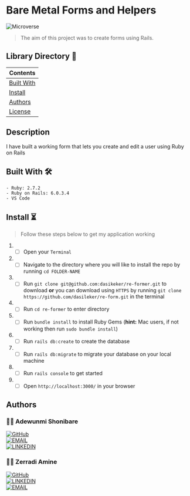 # Bare Metal Forms and Helpers
![Microverse](https://img.shields.io/badge/-Microverse-6F23FF?style=for-the-badge)
> The aim of this project was to create forms using Rails.
## Library Directory 📙
 
| Contents        |
| ------------- |
| [Built With](#built-with-🛠) |
| [Install](#install-⏳) |
| [Authors](#authors) | 
| [License](#license) | 

## Description

I have built a working form that lets you create and edit a user using Ruby on Rails

## Built With 🛠
```
- Ruby: 2.7.2
- Ruby on Rails: 6.0.3.4
- VS Code
```

## Install ⏳

> Follow these steps below to get my application working

1. - [ ] Open your `Terminal`
2. - [ ] Navigate to the directory where you will like to install the repo by running `cd FOLDER-NAME`
3. - [ ] Run `git clone git@github.com:dasikeker/re-former.git` to download <b>or</b> you can download using `HTTPS` by running `git clone https://github.com/dasileker/re-form.git` in the terminal
4. - [ ] Run `cd re-former` to enter directory
5. - [ ] Run `bundle install` to install Ruby Gems (<b>hint:</b> Mac users, if not working then run `sudo bundle install`)
6. - [ ] Run `rails db:create` to create the database
7. - [ ] Run `rails db:migrate` to migrate your database on your local machine
8. - [ ] Run `rails console` to get started
9. - [ ] Open `http://localhost:3000/` in your browser

## Authors

### 👨‍💻 Adewunmi Shonibare
[![GitHub]()](https://github.com/Adewunmi97) <br>
[![EMAIL](https://img.shields.io/badge/-EMAIL-D14836?style=for-the-badge&logo=Mail.Ru&logoColor=white)](mailto:shonibareadewunmicomfort@gmail.com) <br>
[![LINKEDIN](https://img.shields.io/badge/-LINKEDIN-0077B5?style=for-the-badge&logo=Linkedin&logoColor=white)](https://www.linkedin.com/in//) <br>


### 👨‍💻 Zerradi Amine
[![GitHub]()](https://github.com/dasileker) <br>
[![LINKEDIN](https://img.shields.io/badge/-LINKEDIN-0077B5?style=for-the-badge&logo=Linkedin&logoColor=white)](https://www.linkedin.com/in/adewunmi-shonibare-a2a7b0200/) <br>
[![EMAIL](https://img.shields.io/badge/-EMAIL-D14836?style=for-the-badge&logo=Mail.Ru&logoColor=white)](mailto:zerradi.amine@hotmail.com) <br>
